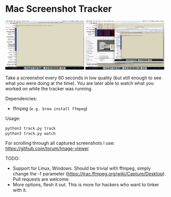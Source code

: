 # Mac Screenshot Tracker

<p float="left">
  <img src=".github/screen1.png" width="49%" />
  <img src=".github/screen2.png" width="49%" /> 
</p>

Take a screenshot every 60 seconds in low quality (but still enough to see what you were doing at the time).
You are later able to watch what you worked on while the tracker was running.

Dependencies:
* ffmpeg (`e.g. brew install ffmpeg`)

Usage:
```
python3 track.py track
python3 track.py watch
```

For scrolling through all captured screenshots I use: https://github.com/torum/Image-viewer

TODO:
* Support for Linux, Windows. Should be trivial with ffmpeg, simply change the -f parameter (https://trac.ffmpeg.org/wiki/Capture/Desktop). Pull requests are welcome.
* More options, flesh it out. This is more for hackers who want to tinker with it.
